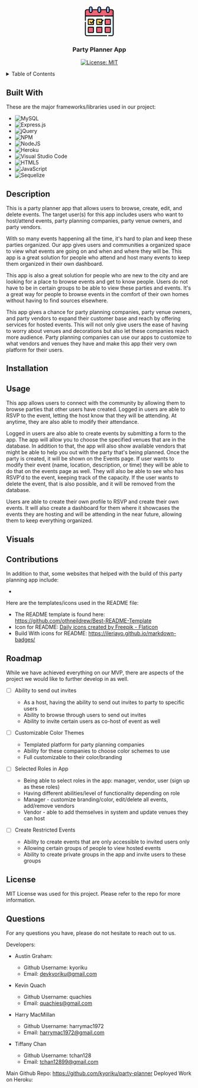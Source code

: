 <br />
<div align="center">
    <a href="https://github.com/kyoriku/party-planner"><img src="./public/images/calendar-icon.png" alt="Logo" width="80" height="80"></a>
    <h3 align="center">Party Planner App</h3>

[![License: MIT](https://img.shields.io/badge/License-MIT-yellow.svg)](https://opensource.org/licenses/MIT)

</div>

<details>
<summary>Table of Contents</summary>
<ol>
    <li><a href="#built-with">Built With</a></li>
    <li><a href="#description">Description</a></li>
    <li><a href="#installation">Installation</a></li>
    <li><a href="#usage">Usage</a></li>
    <li><a href="#visuals">Visuals</a></li>
    <li><a href="#contributions">Contributions</a></li>
    <li><a href="#roadmap">Roadmap</a></li>
    <li><a href="#license">License</a></li>
    <li><a href="#questions">Questions</a></li>
</ol>
</details>

## Built With

These are the major frameworks/libraries used in our project:

- ![MySQL](https://img.shields.io/badge/mysql-%2300f.svg?style=for-the-badge&logo=mysql&logoColor=white)
- ![Express.js](https://img.shields.io/badge/express.js-%23404d59.svg?style=for-the-badge&logo=express&logoColor=%2361DAFB)
- ![jQuery](https://img.shields.io/badge/jquery-%230769AD.svg?style=for-the-badge&logo=jquery&logoColor=white)
- ![NPM](https://img.shields.io/badge/NPM-%23CB3837.svg?style=for-the-badge&logo=npm&logoColor=white)
- ![NodeJS](https://img.shields.io/badge/node.js-6DA55F?style=for-the-badge&logo=node.js&logoColor=white)
- ![Heroku](https://img.shields.io/badge/heroku-%23430098.svg?style=for-the-badge&logo=heroku&logoColor=white)
- ![Visual Studio Code](https://img.shields.io/badge/Visual%20Studio%20Code-0078d7.svg?style=for-the-badge&logo=visual-studio-code&logoColor=white)
- ![HTML5](https://img.shields.io/badge/html5-%23E34F26.svg?style=for-the-badge&logo=html5&logoColor=white)
- ![JavaScript](https://img.shields.io/badge/javascript-%23323330.svg?style=for-the-badge&logo=javascript&logoColor=%23F7DF1E)
- ![Sequelize](https://img.shields.io/badge/Sequelize-52B0E7?style=for-the-badge&logo=Sequelize&logoColor=white)

## Description

This is a party planner app that allows users to browse, create, edit, and delete events. The target user(s) for this app includes users who want to host/attend events, party planning companies, party venue owners, and party vendors. 

With so many events happening all the time, it's hard to plan and keep these parties organized. Our app gives users and communities a organized space to view what events are going on and when and where they will be. This app is a great solution for people who attend and host many events to keep them organized in their own dashboard. 

This app is also a great solution for people who are new to the city and are looking for a place to browse events and get to know people. Users do not have to be in certain groups to be able to view these parties and events. It's a great way for people to browse events in the comfort of their own homes without having to find sources elsewhere. 

This app gives a chance for party planning companies, party venue owners, and party vendors to expand their customer base and reach by offering services for hosted events. This will not only give users the ease of having to worry about venues and decorations but also let these companies reach more audience. Party planning companies can use our apps to customize to what vendors and venues they have and make this app their very own platform for their users. 


## Installation


## Usage

This app allows users to connect with the community by allowing them to browse parties that other users have created. Logged in users are able to RSVP to the event, letting the host know that they will be attending. At anytime, they are also able to modify their attendance. 

Logged in users are also able to create events by submitting a form to the app. The app will allow you to choose the specified venues that are in the database. In addition to that, the app will also show available vendors that might be able to help you out with the party that's being planned. Once the party is created, it will be shown on the Events page. If user wants to modify their event (name, location, description, or time) they will be able to do that on the events page as well. They will also be able to see who has RSVP'd to the event, keeping track of the capacity. If the user wants to delete the event, that is also possible, and it will be removed from the database.

Users are able to create their own profile to RSVP and create their own events. It will also create a dashboard for them where it showcases the events they are hosting and will be attending in the near future, allowing them to keep everything organized. 

## Visuals



## Contributions

In addition to that, some websites that helped with the build of this party planning app include:

- 

Here are the templates/icons used in the README file:

- The README template is found here: https://github.com/othneildrew/Best-README-Template
- Icon for README: <a href="https://www.flaticon.com/free-icons/daily" title="daily icons">Daily icons created by Freepik - Flaticon</a>
- Build With icons for README: https://ileriayo.github.io/markdown-badges/


## Roadmap

While we have achieved everything on our MVP, there are aspects of the project we would like to further develop in as well. 

- [ ] Ability to send out invites
    - As a host, having the ability to send out invites to party to specific users 
    - Ability to browse through users to send out invites 
    - Ability to invite certain users as co-host of event as well 

- [ ] Customizable Color Themes
    - Templated platform for party planning companies 
    - Ability for these companies to choose color schemes to use 
    - Full customizable to their color/branding

- [ ] Selected Roles in App
    - Being able to select roles in the app: manager, vendor, user (sign up as these roles)
    - Having different abilities/level of functionality depending on role
    - Manager - customize branding/color, edit/delete all events, add/remove vendors
    - Vendor - able to add themselves in system and update venues they can host

- [ ] Create Restricted Events
     - Ability to create events that are only accessible to invited users only 
     - Allowing certain groups of people to view hosted events 
     - Ability to create private groups in the app and invite users to these groups 

## License

MIT License was used for this project. Please refer to the repo for more information.

## Questions

For any questions you have, please do not hesitate to reach out to us.

Developers:

- Austin Graham: 
    - Github Username: kyoriku
    - Email: devkyoriku@gmail.com

- Kevin Quach
    - Github Username: quachies
    - Email: quachies@gmail.com 

- Harry MacMillan
    - Github Username: harrymac1972
    - Email: harrymac1972@gmail.com

- Tiffany Chan
    - Github Username: tchan128
    - Email: tchan12899@gmail.com

Main Github Repo: https://github.com/kyoriku/party-planner
Deployed Work on Heroku: 